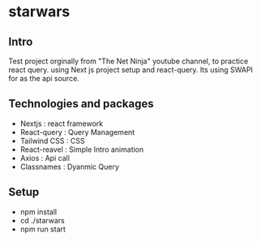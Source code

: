 # starwars

## Intro

Test project orginally from "The Net Ninja" youtube channel, to practice react query. using Next js project setup and react-query. Its using SWAPI for as the api source.

## Technologies and packages

- Nextjs : react framework
- React-query : Query Management
- Tailwind CSS : CSS
- React-reavel : Simple Intro animation
- Axios : Api call
- Classnames : Dyanmic Query

## Setup

- npm install
- cd ./starwars
- npm run start
